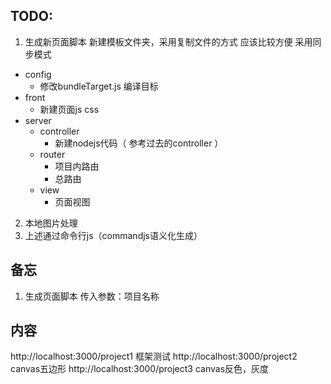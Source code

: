 ## TODO:

1. 生成新页面脚本
新建模板文件夹，采用复制文件的方式 应该比较方便 采用同步模式

- config
  - 修改bundleTarget.js 编译目标
- front
  - 新建页面js css
- server
  - controller
    - 新建nodejs代码（ 参考过去的controller ）
  - router
    - 项目内路由
    - 总路由
  - view
    - 页面视图

2. 本地图片处理
3. 上述通过命令行js（commandjs语义化生成）


## 备忘
1. 生成页面脚本 传入参数：项目名称

## 内容
http://localhost:3000/project1  框架测试
http://localhost:3000/project2  canvas五边形
http://localhost:3000/project3  canvas反色，灰度